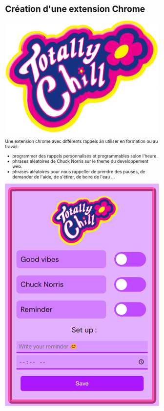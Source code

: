# Création d'une extension Chrome

<p align="center">
  <img src="./icons/icon16.PNG" alt="extension icon"/>
</p>

Une extension chrome avec différents rappels  àn utiliser en formation ou au travail:
  - programmer des rappels personnalisés et programmables selon l'heure.
  - phrases aléatoires de Chuck Norris sur le theme du developpement web.
  - phrases aléatoires pour nous rappeller de prendre des pauses, de demander de l'aide, de s'étirer, de boire de l'eau ...

<p align="center">
  <img src="./img/TC.png" alt="extension menu"/>
</p>
